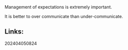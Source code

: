 
Management of expectations is extremely important.

It is better to over communicate than under-communicate.

## Links:



202404050824
